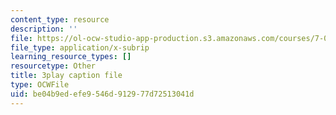 ```yaml
---
content_type: resource
description: ''
file: https://ol-ocw-studio-app-production.s3.amazonaws.com/courses/7-01sc-fundamentals-of-biology-fall-2011/be04b9edefe9546d912977d72513041d_nCBTC3-xsLM.vtt
file_type: application/x-subrip
learning_resource_types: []
resourcetype: Other
title: 3play caption file
type: OCWFile
uid: be04b9ed-efe9-546d-9129-77d72513041d
---
```

